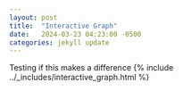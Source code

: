 ```yaml
---
layout: post
title:  "Interactive Graph"
date:   2024-03-23 04:23:00 -0500
categories: jekyll update
---
```

Testing if this makes a difference
{% include ../_includes/interactive_graph.html %}